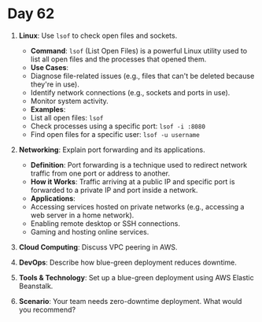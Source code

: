 # Day 62


1. **Linux**: Use `lsof` to check open files and sockets.
   - **Command**: `lsof` (List Open Files) is a powerful Linux utility used to list all open files and the processes that opened them.  
   - **Use Cases**:  
    - Diagnose file-related issues (e.g., files that can't be deleted because they're in use).  
    - Identify network connections (e.g., sockets and ports in use).  
    - Monitor system activity.  
   - **Examples**:  
    - List all open files: `lsof`  
    - Check processes using a specific port: `lsof -i :8080`  
    - Find open files for a specific user: `lsof -u username`


2. **Networking**: Explain port forwarding and its applications.
   - **Definition**: Port forwarding is a technique used to redirect network traffic from one port or address to another.  
   - **How it Works**: Traffic arriving at a public IP and specific port is forwarded to a private IP and port inside a network.  
   - **Applications**:  
    - Accessing services hosted on private networks (e.g., accessing a web server in a home network).  
    - Enabling remote desktop or SSH connections.  
    - Gaming and hosting online services.


3. **Cloud Computing**: Discuss VPC peering in AWS.

4. **DevOps**: Describe how blue-green deployment reduces downtime.

5. **Tools & Technology**: Set up a blue-green deployment using AWS Elastic Beanstalk.

6. **Scenario**: Your team needs zero-downtime deployment. What would you recommend?


